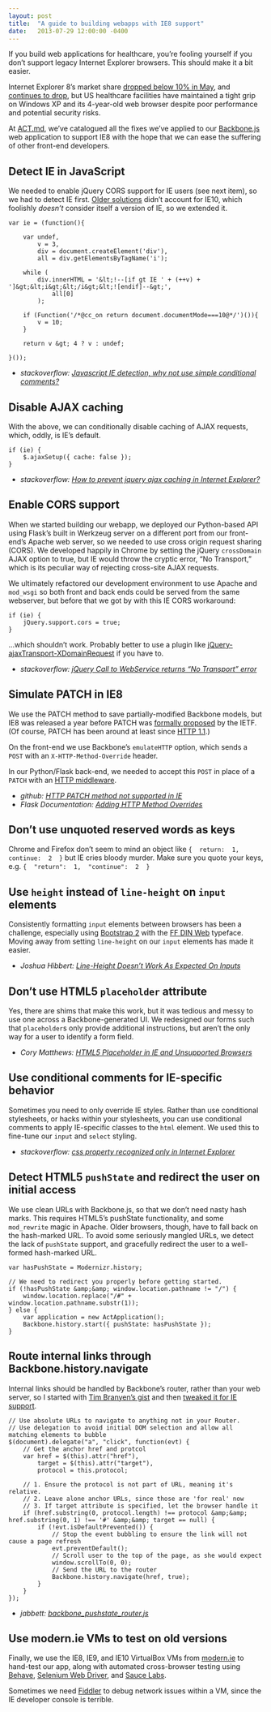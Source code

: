 ```yaml
---
layout: post
title:  "A guide to building webapps with IE8 support"
date:   2013-07-29 12:00:00 -0400
---
```

If you build web applications for healthcare, you’re fooling yourself if you don’t support legacy Internet Explorer browsers. This should make it a bit easier.

Internet Explorer 8’s market share [dropped below 10% in May](http://www.sitepoint.com/browser-trends-may-2013/), and [continues to drop](http://www.sitepoint.com/browser-trends-june-2013/), but US healthcare facilities have maintained a tight grip on Windows XP and its 4-year-old web browser despite poor performance and potential security risks.

At [ACT.md](http://act.md), we’ve catalogued all the fixes we’ve applied to our [Backbone.js](http://backbonejs.org) web application to support IE8 with the hope that we can ease the suffering of other front-end developers.

## Detect IE in JavaScript

We needed to enable jQuery CORS support for IE users (see next item), so we had to detect IE first. [Older solutions](http://stackoverflow.com/a/4228216/415665) didn’t account for IE10, which foolishly _doesn’t_ consider itself a version of IE, so we extended it.

```
var ie = (function(){

    var undef,
        v = 3,
        div = document.createElement('div'),
        all = div.getElementsByTagName('i');

    while (
        div.innerHTML = '&lt;!--[if gt IE ' + (++v) + ']&gt;&lt;i&gt;&lt;/i&gt;&lt;![endif]--&gt;',
            all[0]
        );

    if (Function('/*@cc_on return document.documentMode===10@*/')()){
        v = 10;
    }

    return v &gt; 4 ? v : undef;

}());
```

* _stackoverflow: [Javascript IE detection, why not use simple conditional comments?](http://stackoverflow.com/a/4228216/415665)_

## Disable AJAX caching

With the above, we can conditionally disable caching of AJAX requests, which, oddly, is IE’s default.

```
if (ie) {
    $.ajaxSetup({ cache: false });
}
```

<ul>
  <li><em>stackoverflow: <a href="http://stackoverflow.com/questions/4303829/how-to-prevent-jquery-ajax-caching-in-internet-explorer">How to prevent jquery ajax caching in Internet Explorer?</a></em></li>
</ul>

<h2 id="enable-cors-support">Enable CORS support</h2>

<p>When we started building our webapp, we deployed our Python-based API using Flask’s built in Werkzeug server on a different port from our front-end’s Apache web server, so we needed to use cross origin request sharing (CORS). We developed happily in Chrome by setting the jQuery <code class="highlighter-rouge">crossDomain</code> AJAX option to true, but IE would throw the cryptic error, “No Transport,” which is its peculiar way of rejecting cross-site AJAX requests.</p>

<p>We ultimately refactored our development environment to use Apache and <code class="highlighter-rouge">mod_wsgi</code> so both front and back ends could be served from the same webserver, but before that we got by with this IE CORS workaround:</p>

```
if (ie) {
    jQuery.support.cors = true;
}
```

…which shouldn’t work. Probably better to use a plugin like [jQuery-ajaxTransport-XDomainRequest](https://github.com/MoonScript/jQuery-ajaxTransport-XDomainRequest) if you have to.

*   _stackoverflow: [jQuery Call to WebService returns “No Transport” error](http://stackoverflow.com/questions/5241088/jquery-call-to-webservice-returns-no-transport-error)_

## Simulate PATCH in IE8

We use the PATCH method to save partially-modified Backbone models, but IE8 was released a year before PATCH was [formally proposed](http://tools.ietf.org/html/rfc5789) by the IETF. (Of course, PATCH has been around at least since [HTTP 1.1](http://tools.ietf.org/html/rfc2068#section-19.6.1.1).)

On the front-end we use Backbone’s `emulateHTTP` option, which sends a `POST` with an `X-HTTP-Method-Override` header.

In our Python/Flask back-end, we needed to accept this `POST` in place of a `PATCH` with an [HTTP middleware](http://flask.pocoo.org/docs/patterns/methodoverrides/).

*   _github: [HTTP PATCH method not supported in IE](https://github.com/jashkenas/backbone/issues/2152)_
*   _Flask Documentation: [Adding HTTP Method Overrides](http://flask.pocoo.org/docs/patterns/methodoverrides/)_

## Don’t use unquoted reserved words as keys

Chrome and Firefox don’t seem to mind an object like `{  return:  1,  continue:  2  }` but IE cries bloody murder. Make sure you quote your keys, e.g. `{  "return":  1,  "continue":  2  }`

## Use `height` instead of `line-height` on `input` elements

Consistently formatting `input` elements between browsers has been a challenge, especially using [Bootstrap 2](http://getbootstrap.com/2.3.2/) with the [FF DIN Web](http://www.fontshop.com/fonts/downloads/fontfont/ff_din_web_1/web_tt) typeface. Moving away from setting `line-height` on our `input` elements has made it easier.

*   _Joshua Hibbert: [Line-Height Doesn’t Work As Expected On Inputs](http://joshnh.com/2012/12/03/line-height-doesnt-work-as-expected-on-inputs/)_

## Don’t use HTML5 `placeholder` attribute

Yes, there are shims that make this work, but it was tedious and messy to use one across a Backbone-generated UI. We redesigned our forms such that `placeholder`s only provide additional instructions, but aren’t the only way for a user to identify a form field.

*   _Cory Matthews: [HTML5 Placeholder in IE and Unsupported Browsers](http://corymathews.com/html5-placeholder-in-ie/)_

## Use conditional comments for IE-specific behavior

Sometimes you need to only override IE styles. Rather than use conditional stylesheets, or hacks within your stylesheets, you can use conditional comments to apply IE-specific classes to the `html` element. We used this to fine-tune our `input` and `select` styling.

*   _stackoverflow: [css property recognized only in Internet Explorer](http://stackoverflow.com/a/4657361/415665)_

## Detect HTML5 `pushState` and redirect the user on initial access

We use clean URLs with Backbone.js, so that we don’t need nasty hash marks. This requires HTML5’s pushState functionality, and some `mod_rewrite` magic in Apache. Older browsers, though, have to fall back on the hash-marked URL. To avoid some seriously mangled URLs, we detect the lack of `pushState` support, and gracefully redirect the user to a well-formed hash-marked URL.

```
var hasPushState = Modernizr.history;

// We need to redirect you properly before getting started.
if (!hasPushState &amp;&amp; window.location.pathname != "/") {
    window.location.replace("/#" + window.location.pathname.substr(1));
} else {
    var application = new ActApplication();
    Backbone.history.start({ pushState: hasPushState });
}
```

## Route internal links through Backbone.history.navigate

Internal links should be handled by Backbone’s router, rather than your web server, so I started with [Tim Branyen’s gist](https://gist.github.com/tbranyen/1142129) and then [tweaked it for IE support](https://gist.github.com/jabbett/5199231).

```
// Use absolute URLs to navigate to anything not in your Router.
// Use delegation to avoid initial DOM selection and allow all matching elements to bubble
$(document).delegate("a", "click", function(evt) {
    // Get the anchor href and protcol
    var href = $(this).attr("href"),
        target = $(this).attr("target"),
        protocol = this.protocol;

    // 1. Ensure the protocol is not part of URL, meaning it's relative.
    // 2. Leave alone anchor URLs, since those are 'for real' now
    // 3. If target attribute is specified, let the browser handle it
    if (href.substring(0, protocol.length) !== protocol &amp;&amp; href.substring(0, 1) !== '#' &amp;&amp; target == null) {
        if (!evt.isDefaultPrevented()) {
            // Stop the event bubbling to ensure the link will not cause a page refresh
            evt.preventDefault();
            // Scroll user to the top of the page, as she would expect
            window.scrollTo(0, 0);
            // Send the URL to the router
            Backbone.history.navigate(href, true);
        }
    }
});
```
*   _jabbett: [backbone\_pushstate\_router.js](https://gist.github.com/jabbett/5199231)_

## Use modern.ie VMs to test on old versions

Finally, we use the IE8, IE9, and IE10 VirtualBox VMs from [modern.ie](http://modern.ie) to hand-test our app, along with automated cross-browser testing using [Behave](http://pythonhosted.org/behave/), [Selenium Web Driver](http://selenium-python.readthedocs.org/en/latest/), and [Sauce Labs](https://saucelabs.com/).

Sometimes we need [Fiddler](http://fiddler2.com/) to debug network issues within a VM, since the IE developer console is terrible.
